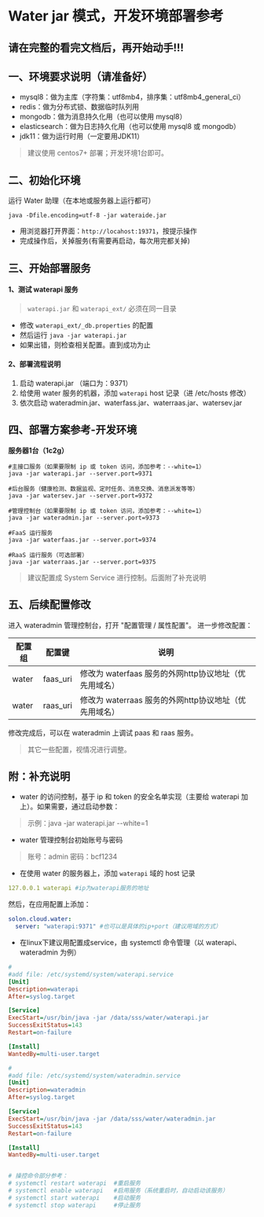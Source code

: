 # Water jar 模式，开发环境部署参考

## 请在完整的看完文档后，再开始动手!!!

## 一、环境要求说明（请准备好）

* mysql8：做为主库（字符集：utf8mb4，排序集：utf8mb4_general_ci）
* redis：做为分布式锁、数据临时队列用
* mongodb：做为消息持久化用（也可以使用 mysql8）
* elasticsearch：做为日志持久化用（也可以使用 mysql8 或 mongodb）
* jdk11：做为运行时用（一定要用JDK11）

> 建议使用 centos7+ 部署；开发环境1台即可。

## 二、初始化环境

运行 Water 助理（在本地或服务器上运行都可）

```properties
java -Dfile.encoding=utf-8 -jar wateraide.jar
```

* 用浏览器打开界面：`http://locahost:19371`，按提示操作
* 完成操作后，关掉服务(有需要再启动，每次用完都关掉)

## 三、开始部署服务

#### 1、测试 waterapi 服务
> `waterapi.jar` 和 `waterapi_ext/` 必须在同一目录

* 修改 `waterapi_ext/_db.properties` 的配置
* 然后运行 `java -jar waterapi.jar`
* 如果出错，则检查相关配置。直到成功为止

#### 2、部署流程说明

1. 启动 waterapi.jar （端口为：9371）
2. 给使用 water 服务的机器，添加 `waterapi` host 记录（进 /etc/hosts 修改）
3. 依次启动 wateradmin.jar、waterfass.jar、waterraas.jar、watersev.jar

## 四、部署方案参考-开发环境

**服务器1台（1c2g）**

```
#主接口服务（如果要限制 ip 或 token 访问，添加参考：--white=1）
java -jar waterapi.jar --server.port=9371

#后台服务（健康检测、数据监视、定时任务、消息交换、消息派发等等）        
java -jar watersev.jar --server.port=9372 

#管理控制台（如果要限制 ip 或 token 访问，添加参考：--white=1）
java -jar wateradmin.jar --server.port=9373

#FaaS 运行服务           
java -jar waterfaas.jar --server.port=9374   

#RaaS 运行服务（可选部署） 
java -jar waterraas.jar --server.port=9375  

```

> 建议配置成 System Service 进行控制。后面附了补充说明

## 五、后续配置修改

进入 wateradmin 管理控制台，打开 "配置管理 / 属性配置"。 进一步修改配置：

| 配置组 | 配置键 | 说明 |
| -------- | -------- | -------- |
| water     | faas_uri     | 修改为 waterfaas 服务的外网http协议地址（优先用域名）     |
| water     | raas_uri     | 修改为 waterraas 服务的外网http协议地址（优先用域名）     |

修改完成后，可以在 wateradmin 上调试 paas 和 raas 服务。

> 其它一些配置，视情况进行调整。

## 附：补充说明

* water 的访问控制，基于 ip 和 token 的安全名单实现（主要给 waterapi 加上）。如果需要，通过启动参数：

> 示例：java -jar waterapi.jar --white=1

* water 管理控制台初始账号与密码

> 账号：admin 密码：bcf1234

* 在使用 water 的服务器上，添加 `waterapi` 域的 host 记录

```yaml
127.0.0.1 waterapi #ip为waterapi服务的地址
```

然后，在应用配置上添加：

```yaml
solon.cloud.water:
  server: "waterapi:9371" #也可以是具体的ip+port（建议用域的方式）
```

* 在linux下建议用配置成service，由 systemctl 命令管理（以 waterapi、wateradmin 为例）

```ini
#
#add file: /etc/systemd/system/waterapi.service
[Unit]
Description=waterapi
After=syslog.target

[Service]
ExecStart=/usr/bin/java -jar /data/sss/water/waterapi.jar
SuccessExitStatus=143
Restart=on-failure

[Install]
WantedBy=multi-user.target

#
#add file: /etc/systemd/system/wateradmin.service
[Unit]
Description=wateradmin
After=syslog.target

[Service]
ExecStart=/usr/bin/java -jar /data/sss/water/wateradmin.jar
SuccessExitStatus=143
Restart=on-failure

[Install]
WantedBy=multi-user.target


# 操控命令部分参考：
# systemctl restart waterapi  #重启服务
# systemctl enable waterapi   #启用服务（系统重启时，自动启动该服务）
# systemctl start waterapi    #启动服务
# systemctl stop waterapi     #停止服务
```

